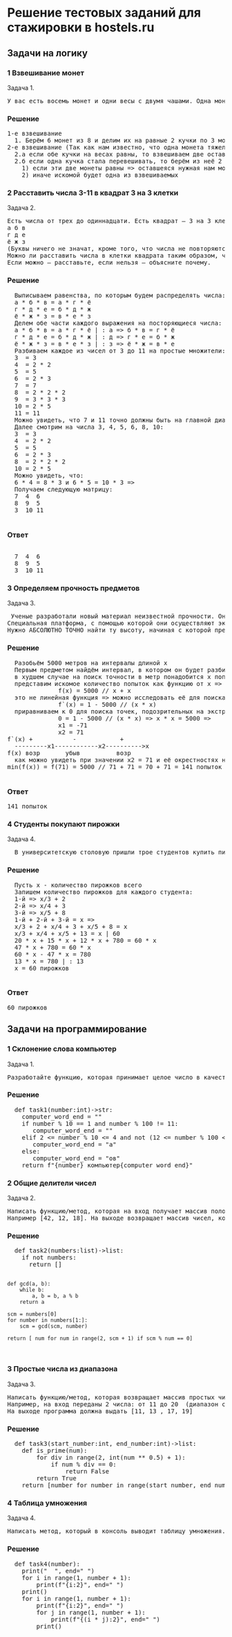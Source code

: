 <h1>Решение тестовых заданий для стажировки в hostels.ru</h1>
<h2>Задачи на логику</h2>
<h3>1 Взвешивание монет</h3>
Задача 1. 
<pre>У вас есть восемь монет и одни весы с двумя чашами. Одна монета немного тяжелее остальных. Как за два взвешивания найти тяжелую монету?</pre>
<h3>Решение</h3>
 <pre>
1-е взвешивание
  1. Берём 6 монет из 8 и делим их на равные 2 кучки по 3 монеты и взвешиваем
2-е взвешивание (Так как нам известно, что одна монета тяжелее остальных, то)
  2.а если обе кучки на весах равны, то взвешиваем две оставшиеся => находим тяжёлую
  2.б если одна кучка стала перевешивать, то берём из неё 2 монеты и взвешиваем:
    1) если эти две монеты равны => оставшеяся нужная нам монета
    2) иначе искомой будет одна из взвешиваемых</pre>
<h3>2 Расставить числа 3-11 в квадрат 3 на 3 клетки</h3>
Задача 2. 
<pre>Есть числа от трех до одиннадцати. Есть квадрат — 3 на 3 клетки:
а б в
г д е
ё ж з
(Буквы ничего не значат, кроме того, что числа не повторяются)
Можно ли расставить числа в клетки квадрата таким образом, что перемножения чисел в строках дает тот же результат, что и произведение чисел в столбцах с теми же номерами?
Если можно — расставьте, если нельзя — объясните почему.</pre>
<h3>Решение</h3>
 <pre>
  Выписываем равенства, по которым будем распределять числа:
  а * б * в = а * г * ё
  г * д * е = б * д * ж
  ё * ж * з = в * е * з
  Делем обе части каждого выражения на посторяющиеся числа:
  а * б * в = а * г * ё | : а => б * в = г * ё
  г * д * е = б * д * ж | : д => г * е = б * ж
  ё * ж * з = в * е * з | : з => ё * ж = в * е
  Разбиваем каждое из чисел от 3 до 11 на простые множители:
  3  = 3
  4  = 2 * 2
  5  = 5
  6  = 2 * 3
  7  = 7
  8  = 2 * 2 * 2
  9  = 3 * 3 * 3
  10 = 2 * 5
  11 = 11
  Можно увидеть, что 7 и 11 точно должны быть на главной диагонали, ибо у других чисел нет таких множителей, 9 тоже должна быть на диагонали, из-за избыточного количества множителя 3. 
  Далее смотрим на числа 3, 4, 5, 6, 8, 10:
  3  = 3
  4  = 2 * 2
  5  = 5
  6  = 2 * 3
  8  = 2 * 2 * 2
  10 = 2 * 5
  Можно увидеть, что: 
  6 * 4 = 8 * 3 и 6 * 5 = 10 * 3 =>
  Получаем следующую матрицу:
  7  4  6
  8  9  5
  3  10 11
 </pre>
 <h3>Ответ</h3>
<pre>  
  7  4  6
  8  9  5
  3  10 11
</pre>
 <h3>3 Определяем прочность предметов</h3>
Задача 3.<pre>
 Ученые разработали новый материал неизвестной прочности. Они знают, что материал разбивается при падении с высоты от 1 метра до 5 000 метров. Но не знают, с какой именно высоты. Чтобы определить прочность, ученые поднимают предмет на некоторую высоту и сбрасывают его оттуда. Их задача — определить, начиная с какой именно высоты предмет начнет разбиваться. 
Специальная платформа, с помощью которой они осуществляют эксперимент, скидывает предмет только с дискретных высот (1, 2, 3 ... 4999, 5000 метров — платформа не может скинуть предмет, например, с 2,5 метров. Точности в 1 метр ученым вполне достаточно). При падении с высоты "n" метров предмет уничтожается. Если же его сбрасывали с высоты ниже "n", то его можно использовать в повторных экспериментах.
Нужно АБСОЛЮТНО ТОЧНО найти ту высоту, начиная с которой предметы разрушаются. Сделать это нужно за МИНИМАЛЬНО возможное число экспериментов. У ученых при этом всего 2 предмета, но они абсолютно одинаковые. Каким образом этого можно достигнуть? Сколько экспериментов при этом максимально потребуется?
</pre>
<h3>Решение</h3>
 <pre>
  Разобьём 5000 метров на интервалы длиной x
  Первым предметом найдём интервал, в котором он будет разбиваться, а вторым уже конкретную высоту с точностью до 1 метра:
  в худшем случае на поиск точности в метр понадобится x попыток, а для интервала 5000 // x (то есть деление 5000 на x нацело) => 
  представим искомое количество попыток как функцию от x => 
              f(x) = 5000 // x + x
  это не линейная функция => можно исследовать её для поиска точек экстремума => находим производную:
              f`(x) = 1 - 5000 // (x * x)
  приравниваем к 0 для поиска точек, подозрительных на экстремум:
              0 = 1 - 5000 // (x * x) => x * x = 5000 =>
              x1 = -71
              x2 = 71
f`(x) +           -            +
  ---------x1------------x2---------->x
f(x) возр       убыв          возр
  как можно увидеть при значении x2 = 71 и её окрестностях находится в точке минимума
min(f(x)) = f(71) = 5000 // 71 + 71 = 70 + 71 = 141 попыток
 </pre>
 <h3>Ответ</h3>
<pre>141 попыток</pre>
 <h3>4 Студенты покупают пирожки</h3>
Задача 4.<pre>
  В университетскую столовую пришли трое студентов купить пирожки. Один хочет купить треть всех имеющихся в столовой пирожков и еще 2 пирожка. Другой хочет купить четверть от всех имеющихся пирожков и ещё 3 пирожка. А третий хочет купить пятую часть всех пирожков и ещё 8 пирожков. Если все трое купят столько пирожков, сколько планируют, то в столовой как раз закончатся все пирожки. Сколько пирожков есть в столовой? 
</pre>
<h3>Решение</h3>
 <pre>
  Пусть х - количество пирожков всего
  Запишем количество пирожков для каждого студента:
  1-й => x/3 + 2
  2-й => x/4 + 3
  3-й => x/5 + 8
  1-й + 2-й + 3-й = x =>
  x/3 + 2 + x/4 + 3 + x/5 + 8 = x
  x/3 + x/4 + x/5 + 13 = x | 60
  20 * x + 15 * x + 12 * x + 780 = 60 * x
  47 * x + 780 = 60 * x
  60 * x - 47 * x = 780
  13 * x = 780 | : 13
  x = 60 пирожков
 </pre>
<h3>Ответ</h3>
<pre>60 пирожков</pre>
<h2>Задачи на программирование</h2>
<h3>1 Склонение слова компьютер</h3>
Задача 1. 
<pre>Разработайте функцию, которая принимает целое число в качестве аргумента и возвращает строку, содержащую это число и слово "компьютер" в нужном склонении по падежам в зависимости от числа. Например, при вводе числа 25 функция должна возвращать "25 компьютеров", для числа 41 — "41 компьютер", а для числа 1048 — "1048 компьютеров".</pre>
<h3>Решение</h3>
 <pre>
  def task1(number:int)->str:
    computer_word_end = ""
    if number % 10 == 1 and number % 100 != 11:
       computer_word_end = ""
    elif 2 <= number % 10 <= 4 and not (12 <= number % 100 <= 14):
       computer_word_end = "а"
    else:
       computer_word_end = "ов"
    return f"{number} компьютер{computer_word_end}"
</pre>
<h3>2 Общие делители чисел</h3>
Задача 2. 
<pre>Написать функцию/метод, которая на вход получает массив положительных целых чисел произвольной длины. 
Например [42, 12, 18]. На выходе возвращает массив чисел, которые являются общими делителями для всех указанных числе. В примере это будет [2, 3, 6].</pre>
<h3>Решение</h3>
 <pre>
  def task2(numbers:list)->list:
    if not numbers:
      return []

    def gcd(a, b):
        while b:
            a, b = b, a % b
        return a
    
    scm = numbers[0]
    for number in numbers[1:]:
        scm = gcd(scm, number)

    return [ num for num in range(2, scm + 1) if scm % num == 0]
</pre>
<h3>3 Простые числа из диапазона</h3>
Задача 3. 
<pre>Написать функцию/метод, которая возвращает массив простых чисел в диапазоне (2 числа - минимальное и максимальное) заданных чисел.
Например, на вход переданы 2 числа: от 11 до 20  (диапазон считается включая граничные значения).
На выходе программа должна выдать [11, 13 , 17, 19]</pre>
<h3>Решение</h3>
 <pre>
  def task3(start_number:int, end_number:int)->list:
    def is_prime(num):
        for div in range(2, int(num ** 0.5) + 1):
            if num % div == 0:
                return False
        return True
    return [number for number in range(start_number, end_number + 1) if number > 0 and is_prime(number)]
</pre>
<h3>4 Таблица умножения</h3>
Задача 4. 
<pre>Написать метод, который в консоль выводит таблицу умножения. На вход метод получает число, до которого выводит таблицу умножения. В консоли должна появиться таблица.</pre>
<h3>Решение</h3>
 <pre>
  def task4(number):
    print("  ", end=" ")
    for i in range(1, number + 1):
        print(f"{i:2}", end=" ")
    print()
    for i in range(1, number + 1):
        print(f"{i:2}", end=" ")
        for j in range(1, number + 1):
            print(f"{(i * j):2}", end=" ")
        print()
</pre>
